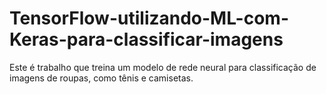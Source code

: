 # TensorFlow-utilizando-ML-com-Keras-para-classificar-imagens
Este é trabalho que treina um modelo de  rede neural para classificação de imagens de roupas, como tênis e camisetas.
